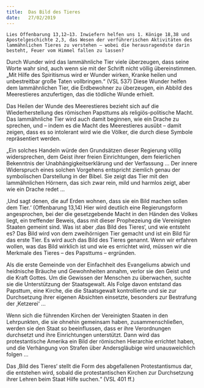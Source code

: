 ```yaml
---
title:  Das Bild des Tieres
date:   27/02/2019
---
```


`Lies Offenbarung 13,12–13. Inwiefern helfen uns 1. Könige 18,38 und Apostelgeschichte 2,3, das Wesen der verführerischen Aktivitäten des lammähnlichen Tieres zu verstehen – wobei die herausragendste darin besteht, Feuer vom Himmel fallen zu lassen?`

Durch Wunder wird das lammähnliche Tier viele überzeugen, dass seine Worte wahr sind, auch wenn sie mit der Schrift nicht völlig übereinstimmen. „Mit Hilfe des Spiritismus wird er Wunder wirken, Kranke heilen und unbestreitbar große Taten vollbringen.“ (VSL 537) Diese Wunder helfen dem lammähnlichen Tier, die Erdbewohner zu überzeugen, ein Abbild des Meerestieres anzufertigen, das die tödliche Wunde erhielt.

Das Heilen der Wunde des Meerestieres bezieht sich auf die Wiederherstellung des römischen Papsttums als religiös-politische Macht. Das lammähnliche Tier wird auch damit beginnen, wie ein Drache zu sprechen, und – indem es die Macht des Meerestieres ausübt – damit zeigen, dass es so intolerant wird wie die Völker, die durch diese Symbole repräsentiert werden.

„Ein solches Handeln würde den Grundsätzen dieser Regierung völlig widersprechen, dem Geist ihrer freien Einrichtungen, dem feierlichen Bekenntnis der Unabhängigkeitserklärung und der Verfassung ... Der innere Widerspruch eines solchen Vorgehens entspricht ziemlich genau der symbolischen Darstellung in der Bibel. Sie zeigt das Tier mit den lammähnlichen Hörnern, das sich zwar rein, mild und harmlos zeigt, aber wie ein Drache redet ...

‚Und sagt denen, die auf Erden wohnen, dass sie ein Bild machen sollen dem Tier.‘ (Offenbarung 13,14) Hier wird deutlich eine Regierungsform angesprochen, bei der die gesetzgebende Macht in den Händen des Volkes liegt, ein treffender Beweis, dass mit dieser Prophezeiung die Vereinigten Staaten gemeint sind. Was ist aber ‚das Bild des Tieres‘, und wie entsteht es? Das Bild wird von dem zweihörnigen Tier gemacht und ist ein Bild für das erste Tier. Es wird auch das Bild des Tieres genannt. Wenn wir erfahren wollen, was das Bild wirklich ist und wie es errichtet wird, müssen wir die Merkmale des Tieres – des Papsttums – ergründen.

Als die erste Gemeinde von der Einfachheit des Evangeliums abwich und heidnische Bräuche und Gewohnheiten annahm, verlor sie den Geist und die Kraft Gottes. Um die Gewissen der Menschen zu überwachen, suchte sie die Unterstützung der Staatsgewalt. Als Folge davon entstand das Papsttum, eine Kirche, die die Staatsgewalt kontrollierte und sie zur Durchsetzung ihrer eigenen Absichten einsetzte, besonders zur Bestrafung der ‚Ketzerei‘ ...

Wenn sich die führenden Kirchen der Vereinigten Staaten in den Lehrpunkten, die sie ohnehin gemeinsam haben, zusammenschließen, werden sie den Staat so beeinflussen, dass er ihre Verordnungen durchsetzt und ihre Einrichtungen unterstützt. Dann wird das protestantische Amerika ein Bild der römischen Hierarchie errichtet haben, und die Verhängung von Strafen über Andersgläubige wird unausweichlich folgen ...

Das ‚Bild des Tieres‘ stellt die Form des abgefallenen Protestantismus dar, die entstehen wird, sobald die protestantischen Kirchen zur Durchsetzung ihrer Lehren beim Staat Hilfe suchen.“ (VSL 401 ff.)
